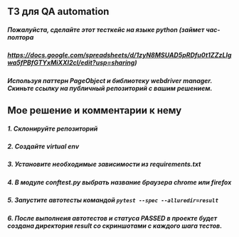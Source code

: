 ## ТЗ для QA automation 

##### Пожалуйста, сделайте этот тесткейс на языке python (займет час-полтора 
##### https://docs.google.com/spreadsheets/d/1zyN8MSUAD5pRDfu0t1ZZzLlgwa5fPBfGTYxMiXXI2cI/edit?usp=sharing) 
##### Используя паттерн PageObject и библиотеку webdriver manager. Скиньте ссылку на публичный репозиторий с вашим решением.

## Мое решение и комментарии к нему
##### 1. Склонируйте репозиторий
##### 2. Создайте *virtual env*
##### 3. Установите необходимые зависимости из *requirements.txt*
##### 4. В модуле *conftest.py* выбрать название браузера chrome или firefox
##### 5. Запустите автотесты командой `pytest --spec --alluredir=result`
##### 6. После выполнеия автотестов и статуса *PASSED* в проекте будет создана директория *result* со скриншотами с каждого шага тестов.
